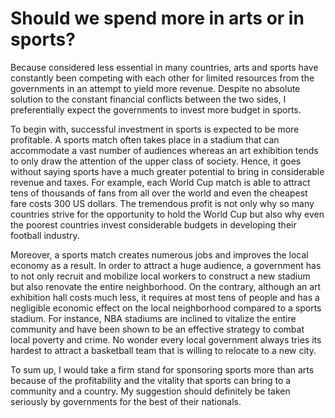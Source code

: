 # Should we spend more in arts or in sports?

Because considered less essential in many countries, arts and sports have constantly been competing with each other for limited resources from the governments in an attempt to yield more revenue. Despite no absolute solution to the constant financial conflicts between the two sides, I preferentially expect the governments to invest more budget in sports.

To begin with, successful investment in sports is expected to be more profitable. A sports match often takes place in a stadium that can accommodate a vast number of audiences whereas an art exhibition tends to only draw the attention of the upper class of society. Hence, it goes without saying sports have a much greater potential to bring in considerable revenue and taxes. For example, each World Cup match is able to attract tens of thousands of fans from all over the world and even the cheapest fare costs 300 US dollars. The tremendous profit is not only why so many countries strive for the opportunity to hold the World Cup but also why even the poorest countries invest considerable budgets in developing their football industry.

Moreover, a sports match creates numerous jobs and improves the local economy as a result. In order to attract a huge audience, a government has to not only recruit and mobilize local workers to construct a new stadium but also renovate the entire neighborhood. On the contrary, although an art exhibition hall costs much less, it requires at most tens of people and has a negligible economic effect on the local neighborhood compared to a sports stadium. For instance, NBA stadiums are inclined to vitalize the entire community and have been shown to be an effective strategy to combat local poverty and crime. No wonder every local government always tries its hardest to attract a basketball team that is willing to relocate to a new city.

To sum up, I would take a firm stand for sponsoring sports more than arts because of the profitability and the vitality that sports can bring to a community and a country. My suggestion should definitely be taken seriously by governments for the best of their nationals.
